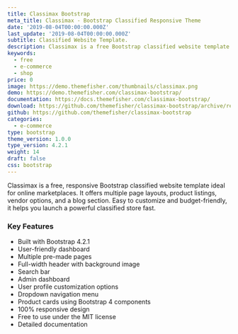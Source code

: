 ```yaml
---
title: Classimax Bootstrap
meta_title: Classimax - Bootstrap Classified Responsive Theme
date: '2019-08-04T00:00:00.000Z'
last_update: '2019-08-04T00:00:00.000Z'
subtitle: Classified Website Template.
description: Classimax is a free Bootstrap classified website template.
keywords:
  - free
  - e-commerce
  - shop
price: 0
image: https://demo.themefisher.com/thumbnails/classimax.png
demo: https://demo.themefisher.com/classimax-bootstrap/
documentation: https://docs.themefisher.com/classimax-bootstrap/
download: https://github.com/themefisher/classimax-bootstrap/archive/refs/heads/main.zip
github: https://github.com/themefisher/classimax-bootstrap
categories:
  - e-commerce
type: bootstrap
theme_version: 1.0.0
type_version: 4.2.1
weight: 14
draft: false
css: bootstrap
---
```

Classimax is a free, responsive Bootstrap classified website template ideal for online marketplaces. It offers multiple page layouts, product listings, vendor options, and a blog section. Easy to customize and budget-friendly, it helps you launch a powerful classified store fast.

### Key Features

* Built with Bootstrap 4.2.1
* User-friendly dashboard
* Multiple pre-made pages
* Full-width header with background image
* Search bar
* Admin dashboard
* User profile customization options
* Dropdown navigation menu
* Product cards using Bootstrap 4 components
* 100% responsive design
* Free to use under the MIT license
* Detailed documentation
